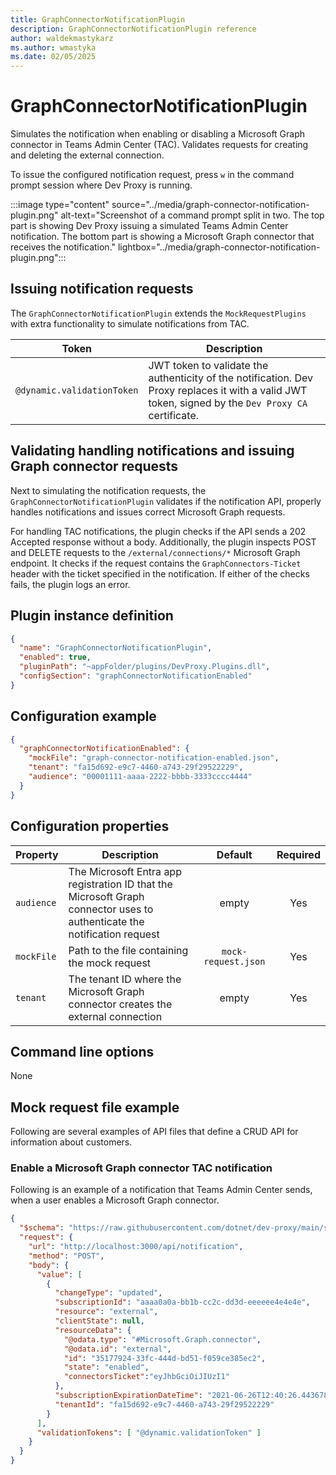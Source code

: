 ```yaml
---
title: GraphConnectorNotificationPlugin
description: GraphConnectorNotificationPlugin reference
author: waldekmastykarz
ms.author: wmastyka
ms.date: 02/05/2025
---
```


# GraphConnectorNotificationPlugin

Simulates the notification when enabling or disabling a Microsoft Graph connector in Teams Admin Center (TAC). Validates requests for creating and deleting the external connection.

To issue the configured notification request, press `w` in the command prompt session where Dev Proxy is running.

:::image type="content" source="../media/graph-connector-notification-plugin.png" alt-text="Screenshot of a command prompt split in two. The top part is showing Dev Proxy issuing a simulated Teams Admin Center notification. The bottom part is showing a Microsoft Graph connector that receives the notification." lightbox="../media/graph-connector-notification-plugin.png":::

## Issuing notification requests

The `GraphConnectorNotificationPlugin` extends the `MockRequestPlugins` with extra functionality to simulate notifications from TAC.

| Token | Description |
| ----- | ----------- |
| `@dynamic.validationToken` | JWT token to validate the authenticity of the notification. Dev Proxy replaces it with a valid JWT token, signed by the `Dev Proxy CA` certificate. |

## Validating handling notifications and issuing Graph connector requests

Next to simulating the notification requests, the `GraphConnectorNotificationPlugin` validates if the notification API, properly handles notifications and issues correct Microsoft Graph requests.

For handling TAC notifications, the plugin checks if the API sends a 202 Accepted response without a body. Additionally, the plugin inspects POST and DELETE requests to the `/external/connections/*` Microsoft Graph endpoint. It checks if the request contains the `GraphConnectors-Ticket` header with the ticket specified in the notification. If either of the checks fails, the plugin logs an error.

## Plugin instance definition

```json
{
  "name": "GraphConnectorNotificationPlugin",
  "enabled": true,
  "pluginPath": "~appFolder/plugins/DevProxy.Plugins.dll",
  "configSection": "graphConnectorNotificationEnabled"
}
```

## Configuration example

```json
{
  "graphConnectorNotificationEnabled": {
    "mockFile": "graph-connector-notification-enabled.json",
    "tenant": "fa15d692-e9c7-4460-a743-29f29522229",
    "audience": "00001111-aaaa-2222-bbbb-3333cccc4444"
  }
}
```

## Configuration properties

| Property | Description |     Default      | Required |
| -------- | ------------| :--------------: | :------: |
| `audience` | The Microsoft Entra app registration ID that the Microsoft Graph connector uses to authenticate the notification request | empty | Yes |
| `mockFile` | Path to the file containing the mock request | `mock-request.json` | Yes |
| `tenant` | The tenant ID where the Microsoft Graph connector creates the external connection | empty | Yes |

## Command line options

None

## Mock request file example

Following are several examples of API files that define a CRUD API for information about customers.

### Enable a Microsoft Graph connector TAC notification

Following is an example of a notification that Teams Admin Center sends, when a user enables a Microsoft Graph connector.

```json
{
  "$schema": "https://raw.githubusercontent.com/dotnet/dev-proxy/main/schemas/v0.29.0/mockrequestplugin.schema.json",
  "request": {
    "url": "http://localhost:3000/api/notification",
    "method": "POST",
    "body": {
      "value": [
        {
          "changeType": "updated",
          "subscriptionId": "aaaa0a0a-bb1b-cc2c-dd3d-eeeeee4e4e4e",
          "resource": "external",
          "clientState": null,
          "resourceData": {
            "@odata.type": "#Microsoft.Graph.connector",
            "@odata.id": "external",
            "id": "35177924-33fc-444d-bd51-f059ce385ec2",
            "state": "enabled",
            "connectorsTicket":"eyJhbGciOiJIUzI1"
          },
          "subscriptionExpirationDateTime": "2021-06-26T12:40:26.4436785-07:00",
          "tenantId": "fa15d692-e9c7-4460-a743-29f29522229"
        }
      ],
      "validationTokens": [ "@dynamic.validationToken" ]
    }
  }
}
```
